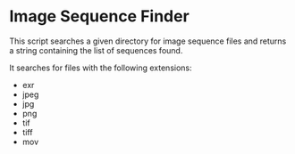 # Image Sequence Finder

This script searches a given directory for image sequence files and returns a string containing the list of sequences found. 

It searches for files with the following extensions: 
* exr
* jpeg
* jpg
* png
* tif
* tiff
* mov